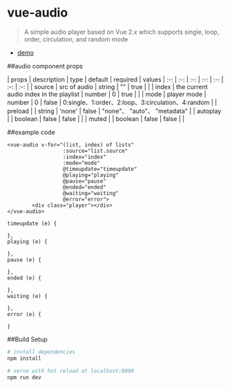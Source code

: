 # vue-audio

> A simple audio player based on Vue 2.x which supports single, loop, order, circulation, and random mode

* [demo](https://ginmu.github.io/vue-audio/)

##audio component props

| props | description | type | default | required | values
| :-: | :-: | :-: | :-: | :-: | :-: | :-: |
| source | src of audio | string | "" | true | |
| index | the current audio index in the playlist | number | 0 | true | |
| mode | player mode | number | 0 | false | 0:single、1:order、2:loop、3:circulation、4:random |
| preload | | string | 'none' | false | "none"、 "auto"、 "metadata" |
| autoplay | | boolean | false | false | |
| muted | | boolean | false | false | |

##example code


```
<vue-audio v-for="(list, index) of lists"
                  :source="list.source"
                  :index="index"
                  :mode="mode"
                  @timeupdate="timeupdate"
                  @playing="playing"
                  @pause="pause"
                  @ended="ended"
                  @waiting="waiting"
                  @error="error">
        <div class="player"></div>
</vue-audio>

timeupdate (e) {

},
playing (e) {

},
pause (e) {

},
ended (e) {

},
waiting (e) {

},
error (e) {

}
```

##Build Setup

``` bash
# install dependencies
npm install

# serve with hot reload at localhost:8080
npm run dev

```



